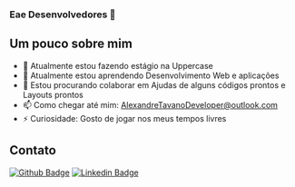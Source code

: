 ### Eae Desenvolvedores 👋

## Um pouco sobre mim
- 🔭 Atualmente estou fazendo estágio na Uppercase
- 🌱 Atualmente estou aprendendo Desenvolvimento Web e aplicações
- 👯 Estou procurando colaborar em Ajudas de alguns códigos prontos e Layouts prontos
- 📫 Como chegar até mim: AlexandreTavanoDeveloper@outlook.com
- ⚡ Curiosidade: Gosto de jogar nos meus tempos livres

## Contato
[![Github Badge](https://img.shields.io/badge/-Github-000?style=flat-square&logo=Github&logoColor=white&link=link_do_seu_perfil_no_github)](https://github.com/alexandretavanocardoso)
[![Linkedin Badge](https://img.shields.io/badge/-LinkedIn-blue?style=flat-square&logo=Linkedin&logoColor=white&link=link_do_seu_perfil_no_linkedin)](https://www.linkedin.com/in/alexandre-tavano-51a2081bb/)

<!--
**alexandretavanocardoso/alexandretavanocardoso** is a ✨ _special_ ✨ repository because its `README.md` (this file) appears on your GitHub profile.

Here are some ideas to get you started:

- 🔭 I’m currently working on ...
- 🌱 I’m currently learning ...
- 👯 I’m looking to collaborate on ...
- 🤔 I’m looking for help with ...
- 💬 Ask me about ...
- 📫 How to reach me: ...
- 😄 Pronouns: ...
- ⚡ Fun fact: ...
-->
